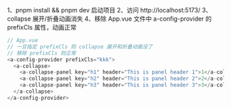 
1、pnpm install && pnpm dev 启动项目
2、访问 http://localhost:5173/
3、collapse 展开/折叠动画消失
4、移除 App.vue 文件中 a-config-provider 的 prefixCls 属性，动画正常

```js
// App.vue
// 一旦指定 prefixCls 则 collapse 展开和折叠动画没了
// 移除 prefixCls 则正常
<a-config-provider prefixCls="kkk">
  <a-collapse>
    <a-collapse-panel key="h1" header="This is panel header 1">1</a-collapse-panel>
    <a-collapse-panel key="h2" header="This is panel header 2">2</a-collapse-panel>
    <a-collapse-panel key="h3" header="This is panel header 3">3</a-collapse-panel>
  </a-collapse>
</a-config-provider>
```